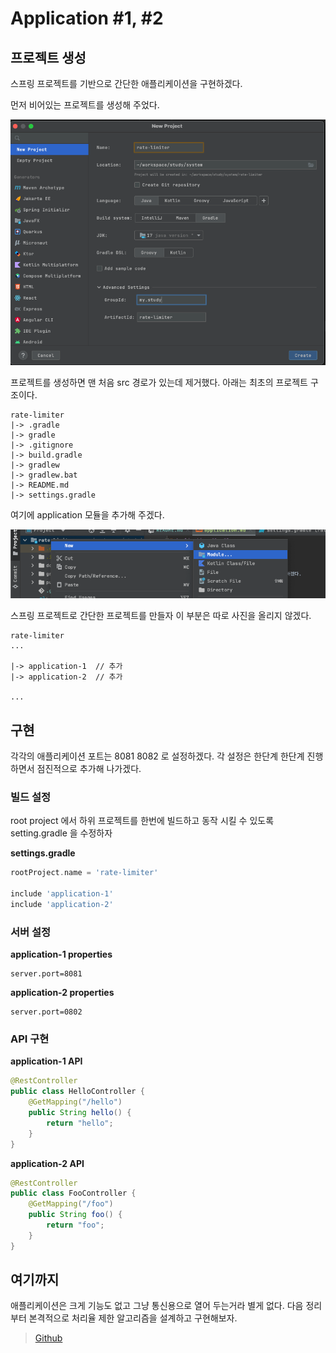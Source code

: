 # Application #1, #2

## 프로젝트 생성

스프링 프로젝트를 기반으로 간단한 애플리케이션을 구현하겠다.

먼저 비어있는 프로젝트를 생성해 주었다.

![](assets/application/rate-limiter-root-create.png)

프로젝트를 생성하면 맨 처음 src 경로가 있는데 제거했다.
아래는 최초의 프로젝트 구조이다.

```text
rate-limiter
|-> .gradle
|-> gradle
|-> .gitignore
|-> build.gradle
|-> gradlew
|-> gradlew.bat
|-> README.md
|-> settings.gradle  
```

여기에 application 모듈을 추가해 주겠다.

![img.png](assets/application/rate-limiter-create-module-application.png)

스프링 프로젝트로 간단한 프로젝트를 만들자 이 부분은 따로 사진을 올리지 않겠다.

```text
rate-limiter
...

|-> application-1  // 추가
|-> application-2  // 추가

...
```

## 구현

각각의 애플리케이션 포트는 8081 8082 로 설정하겠다.
각 설정은 한단계 한단계 진행하면서 점진적으로 추가해 나가겠다.
### 빌드 설정
root project 에서 하위 프로젝트를 한번에 빌드하고 동작 시킬 수 있도록 setting.gradle 을 수정하자

**settings.gradle**
```groovy
rootProject.name = 'rate-limiter'

include 'application-1'
include 'application-2'
```

### 서버 설정

**application-1 properties**

```properties
server.port=8081 
```

**application-2 properties**

```properties
server.port=0802 
```

### API 구현 

**application-1 API**
```java
@RestController
public class HelloController {
    @GetMapping("/hello")
    public String hello() {
        return "hello";
    }
}
```

**application-2 API**
```java
@RestController
public class FooController {
    @GetMapping("/foo")
    public String foo() {
        return "foo";
    }
}
```

## 여기까지 

애플리케이션은 크게 기능도 없고 그냥 통신용으로 열어 두는거라 별게 없다. 다음 정리부터 본격적으로 처리율 제한 알고리즘을 설계하고 구현해보자.

> [Github](https://github.com/coli-bear/rate-limiter)

